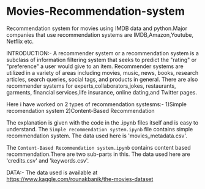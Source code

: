 # Movies-Recommendation-system
Recommendation system for movies using IMDB data and python.Major companies that use recommendation systems are IMDB,Amazon,Youtube, Netflix etc.


INTRODUCTION:-
A recommender system or a recommendation system  is a subclass of information filtering system that seeks to predict the "rating" or "preference" a user would give to an item.
Recommender systems are utilized in a variety of areas including movies, music, news, books, research articles, search queries, social tags, and products in general. 
There are also recommender systems for experts,collaborators,jokes, restaurants, garments, financial services,life insurance, online dating,and Twitter pages.


Here i have worked on 2 types of recommendation systesms:-
1)Simple recomendation system
2)Content-Based Recommendation

The explanation is given with the code in the .ipynb files itself and is easy to understand.
The `Simple recommendation system.ipynb` file contains simple recommendation system.
The data used here is 'movies_metadata.csv'.

The `Content-Based Recommendation system.ipynb` contains content based recommendation.There are two sub-parts in this.
The data used here are 'credits.csv' and 'keywords.csv'.



DATA:-
The data used is available at https://www.kaggle.com/rounakbanik/the-movies-dataset
